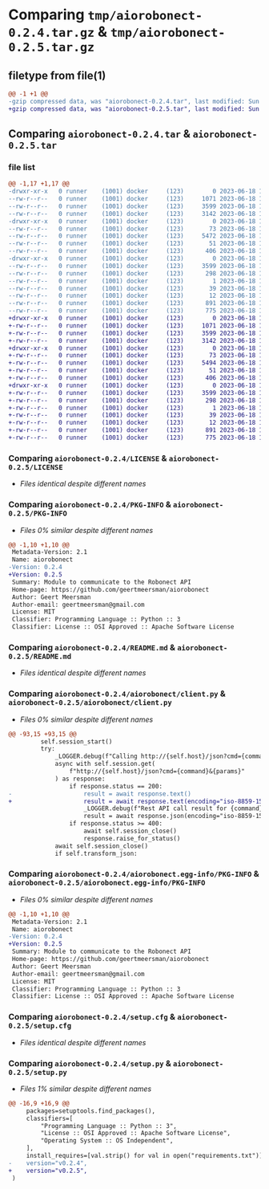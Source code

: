 # Comparing `tmp/aiorobonect-0.2.4.tar.gz` & `tmp/aiorobonect-0.2.5.tar.gz`

## filetype from file(1)

```diff
@@ -1 +1 @@
-gzip compressed data, was "aiorobonect-0.2.4.tar", last modified: Sun Jun 18 13:45:47 2023, max compression
+gzip compressed data, was "aiorobonect-0.2.5.tar", last modified: Sun Jun 18 14:01:29 2023, max compression
```

## Comparing `aiorobonect-0.2.4.tar` & `aiorobonect-0.2.5.tar`

### file list

```diff
@@ -1,17 +1,17 @@
-drwxr-xr-x   0 runner    (1001) docker     (123)        0 2023-06-18 13:45:47.699581 aiorobonect-0.2.4/
--rw-r--r--   0 runner    (1001) docker     (123)     1071 2023-06-18 13:45:23.000000 aiorobonect-0.2.4/LICENSE
--rw-r--r--   0 runner    (1001) docker     (123)     3599 2023-06-18 13:45:47.699581 aiorobonect-0.2.4/PKG-INFO
--rw-r--r--   0 runner    (1001) docker     (123)     3142 2023-06-18 13:45:23.000000 aiorobonect-0.2.4/README.md
-drwxr-xr-x   0 runner    (1001) docker     (123)        0 2023-06-18 13:45:47.699581 aiorobonect-0.2.4/aiorobonect/
--rw-r--r--   0 runner    (1001) docker     (123)       73 2023-06-18 13:45:23.000000 aiorobonect-0.2.4/aiorobonect/__init__.py
--rw-r--r--   0 runner    (1001) docker     (123)     5472 2023-06-18 13:45:23.000000 aiorobonect-0.2.4/aiorobonect/client.py
--rw-r--r--   0 runner    (1001) docker     (123)       51 2023-06-18 13:45:23.000000 aiorobonect-0.2.4/aiorobonect/const.py
--rw-r--r--   0 runner    (1001) docker     (123)      406 2023-06-18 13:45:23.000000 aiorobonect-0.2.4/aiorobonect/utils.py
-drwxr-xr-x   0 runner    (1001) docker     (123)        0 2023-06-18 13:45:47.699581 aiorobonect-0.2.4/aiorobonect.egg-info/
--rw-r--r--   0 runner    (1001) docker     (123)     3599 2023-06-18 13:45:47.000000 aiorobonect-0.2.4/aiorobonect.egg-info/PKG-INFO
--rw-r--r--   0 runner    (1001) docker     (123)      298 2023-06-18 13:45:47.000000 aiorobonect-0.2.4/aiorobonect.egg-info/SOURCES.txt
--rw-r--r--   0 runner    (1001) docker     (123)        1 2023-06-18 13:45:47.000000 aiorobonect-0.2.4/aiorobonect.egg-info/dependency_links.txt
--rw-r--r--   0 runner    (1001) docker     (123)       39 2023-06-18 13:45:47.000000 aiorobonect-0.2.4/aiorobonect.egg-info/requires.txt
--rw-r--r--   0 runner    (1001) docker     (123)       12 2023-06-18 13:45:47.000000 aiorobonect-0.2.4/aiorobonect.egg-info/top_level.txt
--rw-r--r--   0 runner    (1001) docker     (123)      891 2023-06-18 13:45:47.699581 aiorobonect-0.2.4/setup.cfg
--rw-r--r--   0 runner    (1001) docker     (123)      775 2023-06-18 13:45:27.000000 aiorobonect-0.2.4/setup.py
+drwxr-xr-x   0 runner    (1001) docker     (123)        0 2023-06-18 14:01:29.030132 aiorobonect-0.2.5/
+-rw-r--r--   0 runner    (1001) docker     (123)     1071 2023-06-18 14:01:01.000000 aiorobonect-0.2.5/LICENSE
+-rw-r--r--   0 runner    (1001) docker     (123)     3599 2023-06-18 14:01:29.030132 aiorobonect-0.2.5/PKG-INFO
+-rw-r--r--   0 runner    (1001) docker     (123)     3142 2023-06-18 14:01:01.000000 aiorobonect-0.2.5/README.md
+drwxr-xr-x   0 runner    (1001) docker     (123)        0 2023-06-18 14:01:29.030132 aiorobonect-0.2.5/aiorobonect/
+-rw-r--r--   0 runner    (1001) docker     (123)       73 2023-06-18 14:01:01.000000 aiorobonect-0.2.5/aiorobonect/__init__.py
+-rw-r--r--   0 runner    (1001) docker     (123)     5494 2023-06-18 14:01:01.000000 aiorobonect-0.2.5/aiorobonect/client.py
+-rw-r--r--   0 runner    (1001) docker     (123)       51 2023-06-18 14:01:01.000000 aiorobonect-0.2.5/aiorobonect/const.py
+-rw-r--r--   0 runner    (1001) docker     (123)      406 2023-06-18 14:01:01.000000 aiorobonect-0.2.5/aiorobonect/utils.py
+drwxr-xr-x   0 runner    (1001) docker     (123)        0 2023-06-18 14:01:29.030132 aiorobonect-0.2.5/aiorobonect.egg-info/
+-rw-r--r--   0 runner    (1001) docker     (123)     3599 2023-06-18 14:01:28.000000 aiorobonect-0.2.5/aiorobonect.egg-info/PKG-INFO
+-rw-r--r--   0 runner    (1001) docker     (123)      298 2023-06-18 14:01:28.000000 aiorobonect-0.2.5/aiorobonect.egg-info/SOURCES.txt
+-rw-r--r--   0 runner    (1001) docker     (123)        1 2023-06-18 14:01:28.000000 aiorobonect-0.2.5/aiorobonect.egg-info/dependency_links.txt
+-rw-r--r--   0 runner    (1001) docker     (123)       39 2023-06-18 14:01:28.000000 aiorobonect-0.2.5/aiorobonect.egg-info/requires.txt
+-rw-r--r--   0 runner    (1001) docker     (123)       12 2023-06-18 14:01:28.000000 aiorobonect-0.2.5/aiorobonect.egg-info/top_level.txt
+-rw-r--r--   0 runner    (1001) docker     (123)      891 2023-06-18 14:01:29.030132 aiorobonect-0.2.5/setup.cfg
+-rw-r--r--   0 runner    (1001) docker     (123)      775 2023-06-18 14:01:04.000000 aiorobonect-0.2.5/setup.py
```

### Comparing `aiorobonect-0.2.4/LICENSE` & `aiorobonect-0.2.5/LICENSE`

 * *Files identical despite different names*

### Comparing `aiorobonect-0.2.4/PKG-INFO` & `aiorobonect-0.2.5/PKG-INFO`

 * *Files 0% similar despite different names*

```diff
@@ -1,10 +1,10 @@
 Metadata-Version: 2.1
 Name: aiorobonect
-Version: 0.2.4
+Version: 0.2.5
 Summary: Module to communicate to the Robonect API
 Home-page: https://github.com/geertmeersman/aiorobonect
 Author: Geert Meersman
 Author-email: geertmeersman@gmail.com
 License: MIT
 Classifier: Programming Language :: Python :: 3
 Classifier: License :: OSI Approved :: Apache Software License
```

### Comparing `aiorobonect-0.2.4/README.md` & `aiorobonect-0.2.5/README.md`

 * *Files identical despite different names*

### Comparing `aiorobonect-0.2.4/aiorobonect/client.py` & `aiorobonect-0.2.5/aiorobonect/client.py`

 * *Files 0% similar despite different names*

```diff
@@ -93,15 +93,15 @@
         self.session_start()
         try:
             _LOGGER.debug(f"Calling http://{self.host}/json?cmd={command}&{params}")
             async with self.session.get(
                 f"http://{self.host}/json?cmd={command}&{params}"
             ) as response:
                 if response.status == 200:
-                    result = await response.text()
+                    result = await response.text(encoding="iso-8859-15")
                     _LOGGER.debug(f"Rest API call result for {command}: {result}")
                     result = await response.json(encoding="iso-8859-15")
                 if response.status >= 400:
                     await self.session_close()
                     response.raise_for_status()
             await self.session_close()
             if self.transform_json:
```

### Comparing `aiorobonect-0.2.4/aiorobonect.egg-info/PKG-INFO` & `aiorobonect-0.2.5/aiorobonect.egg-info/PKG-INFO`

 * *Files 0% similar despite different names*

```diff
@@ -1,10 +1,10 @@
 Metadata-Version: 2.1
 Name: aiorobonect
-Version: 0.2.4
+Version: 0.2.5
 Summary: Module to communicate to the Robonect API
 Home-page: https://github.com/geertmeersman/aiorobonect
 Author: Geert Meersman
 Author-email: geertmeersman@gmail.com
 License: MIT
 Classifier: Programming Language :: Python :: 3
 Classifier: License :: OSI Approved :: Apache Software License
```

### Comparing `aiorobonect-0.2.4/setup.cfg` & `aiorobonect-0.2.5/setup.cfg`

 * *Files identical despite different names*

### Comparing `aiorobonect-0.2.4/setup.py` & `aiorobonect-0.2.5/setup.py`

 * *Files 1% similar despite different names*

```diff
@@ -16,9 +16,9 @@
     packages=setuptools.find_packages(),
     classifiers=[
         "Programming Language :: Python :: 3",
         "License :: OSI Approved :: Apache Software License",
         "Operating System :: OS Independent",
     ],
     install_requires=[val.strip() for val in open("requirements.txt")],
-    version="v0.2.4",
+    version="v0.2.5",
 )
```

